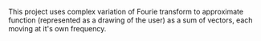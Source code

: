 This project uses complex variation of Fourie transform to approximate function (represented as a drawing of the user) as a sum of vectors, each moving at it's own frequency.
